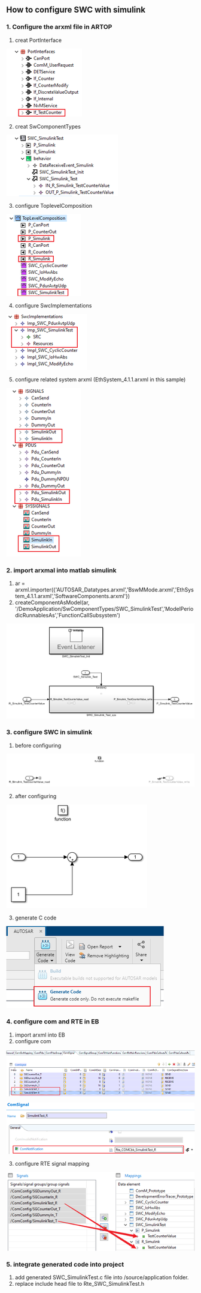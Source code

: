## How to configure SWC with simulink

### 1. Configure the arxml file in ARTOP

1. creat PortInterface

![image-20210715165948350](\pic\image-20210715165948350.png)

2. creat SwComponentTypes

![image-20210716093116393](\pic\image-20210716093116393.png)

3. configure ToplevelComposition

![image-20210716093323451](\pic\image-20210716093323451.png)

4. configure SwcImplementations

![image-20210716093517275](\pic\image-20210716093517275.png)

5. configure related system arxml (EthSystem_4.1.1.arxml in this sample)

![image-20210716094016261](\pic\image-20210716094016261.png)



### 2. import arxmal into matlab simulink

1. ar = arxml.importer({'AUTOSAR_Datatypes.arxml','BswMMode.arxml','EthSystem_4.1.1.arxml','SoftwareComponents.arxml'})
2. createComponentAsModel(ar, '/DemoApplication/SwComponentTypes/SWC_SimulinkTest','ModelPeriodicRunnablesAs','FunctionCallSubsystem')

![image-20210716094432877](\pic\image-20210716094432877.png)

### 3. configure SWC in simulink

1. before configuring

![image-20210716094828113](\pic\image-20210716094828113.png)

2. after configuring

![image-20210716094959616](\pic\image-20210716094959616.png)

3. generate C code

![image-20210716095221521](\pic\image-20210716095221521.png)



### 4. configure com and RTE in EB

1. import arxml into EB
2. configure com

![image-20210716101759021](\pic\image-20210716101759021.png)

![image-20210716102826420](\pic\image-20210716102826420.png)

3. configure RTE signal mapping

![image-20210716102209527](\pic\image-20210716102209527.png)



### 5. integrate generated code into project

1. add generated SWC_SimulinkTest.c  file into /source/application folder.
2. replace include head file to Rte_SWC_SimulinkTest.h

